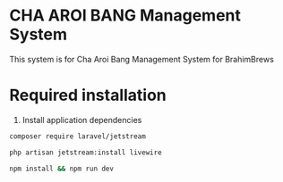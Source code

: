 # CHA AROI BANG Management System

This system is for Cha Aroi Bang Management System for BrahimBrews

# Required installation

1. Install application dependencies
```bash
composer require laravel/jetstream
```
```bash
php artisan jetstream:install livewire
```
```bash
npm install && npm run dev
```
